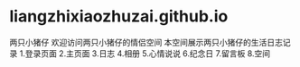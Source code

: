 # liangzhixiaozhuzai.github.io
两只小猪仔
欢迎访问两只小猪仔的情侣空间
本空间展示两只小猪仔的生活日志记录
1.登录页面
2.主页面
3.日志
4.相册
5.心情说说
6.纪念日
7.留言板
8.空间
